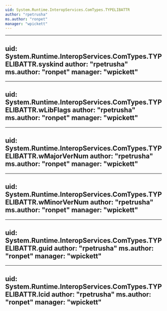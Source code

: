 ```yaml
---
uid: System.Runtime.InteropServices.ComTypes.TYPELIBATTR
author: "rpetrusha"
ms.author: "ronpet"
manager: "wpickett"
---
```


---
uid: System.Runtime.InteropServices.ComTypes.TYPELIBATTR.syskind
author: "rpetrusha"
ms.author: "ronpet"
manager: "wpickett"
---

---
uid: System.Runtime.InteropServices.ComTypes.TYPELIBATTR.wLibFlags
author: "rpetrusha"
ms.author: "ronpet"
manager: "wpickett"
---

---
uid: System.Runtime.InteropServices.ComTypes.TYPELIBATTR.wMajorVerNum
author: "rpetrusha"
ms.author: "ronpet"
manager: "wpickett"
---

---
uid: System.Runtime.InteropServices.ComTypes.TYPELIBATTR.wMinorVerNum
author: "rpetrusha"
ms.author: "ronpet"
manager: "wpickett"
---

---
uid: System.Runtime.InteropServices.ComTypes.TYPELIBATTR.guid
author: "rpetrusha"
ms.author: "ronpet"
manager: "wpickett"
---

---
uid: System.Runtime.InteropServices.ComTypes.TYPELIBATTR.lcid
author: "rpetrusha"
ms.author: "ronpet"
manager: "wpickett"
---
